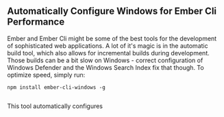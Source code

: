 ## Automatically Configure Windows for Ember Cli Performance
Ember and Ember Cli might be some of the best tools for the development of sophisticated web applications. A lot of it's magic is in the automatic build tool, which also allows for incremental builds during development. Those builds can be a bit slow on Windows - correct configuration of Windows Defender and the Windows Search Index fix that though. To optimize speed, simply run:

```
npm install ember-cli-windows -g


```

This tool automatically configures 
